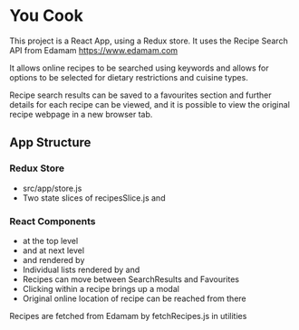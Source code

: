 # You Cook

This project is a React App, using a Redux store.
It uses the Recipe Search API from Edamam https://www.edamam.com

It allows online recipes to be searched using keywords and allows for options to be selected for dietary restrictions and cuisine types. 

Recipe search results can be saved to a favourites section and further details for each recipe can be viewed, and it is possible to view the original recipe webpage in a new browser tab.

## App Structure

### Redux Store

* src/app/store.js
* Two state slices of recipesSlice.js and 

### React Components

* <App /> at the top level
* <Search /> and <Recipes /> at next level
* <SearchResults /> and <Favourites /> rendered by <Recipes /> 
* Individual <Recipe /> lists rendered by <SearchResults /> and <Favourites />
* Recipes can move between SearchResults and Favourites
* Clicking within a recipe brings up a <RecipeDetails /> modal
* Original online location of recipe can be reached from there

Recipes are fetched from Edamam by fetchRecipes.js in utilities
